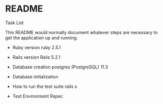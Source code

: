 # README

Task List

This README would normally document whatever steps are necessary to get the
application up and running.

* Ruby version
ruby 2.5.1

* Rails version
Rails 5.2.1

* Database creation
postgres (PostgreSQL) 11.3

* Database initialization

* How to run the test suite
rails s

* Test Environment
Rspec



